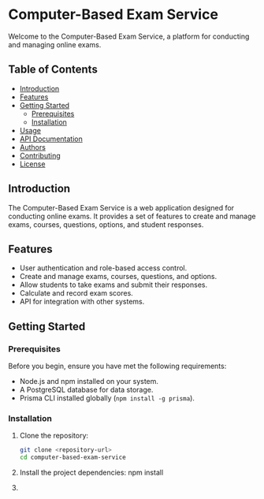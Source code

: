 # Computer-Based Exam Service

Welcome to the Computer-Based Exam Service, a platform for conducting and managing online exams.

## Table of Contents

- [Introduction](#introduction)
- [Features](#features)
- [Getting Started](#getting-started)
  - [Prerequisites](#prerequisites)
  - [Installation](#installation)
- [Usage](#usage)
- [API Documentation](#api-documentation)
- [Authors](#authors)
- [Contributing](#contributing)
- [License](#license)

## Introduction

The Computer-Based Exam Service is a web application designed for conducting online exams. It provides a set of features to create and manage exams, courses, questions, options, and student responses.

## Features

- User authentication and role-based access control.
- Create and manage exams, courses, questions, and options.
- Allow students to take exams and submit their responses.
- Calculate and record exam scores.
- API for integration with other systems.

## Getting Started

### Prerequisites

Before you begin, ensure you have met the following requirements:

- Node.js and npm installed on your system.
- A PostgreSQL database for data storage.
- Prisma CLI installed globally (`npm install -g prisma`).

### Installation

1. Clone the repository:

   ```sh
   git clone <repository-url>
   cd computer-based-exam-service
2. Install the project dependencies:
   npm install
4. 
